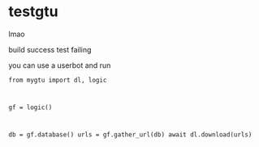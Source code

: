 # testgtu
lmao

build success
test failing

you can use a userbot and run

<code>from mygtu import dl, logic

gf = logic()

db = gf.database()
urls = gf.gather_url(db)
await dl.download(urls)
</code>
